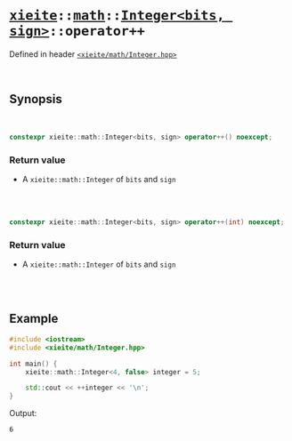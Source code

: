 # [`xieite`](../../../README.md)`::`[`math`](../../../docs/math.md)`::`[`Integer<bits, sign>`](../../../docs/math/Integer.md)`::operator++`
Defined in header [`<xieite/math/Integer.hpp>`](../../../include/xieite/math/Integer.hpp)

<br/>

## Synopsis

<br/>

```cpp
constexpr xieite::math::Integer<bits, sign> operator++() noexcept;
```
### Return value
- A `xieite::math::Integer` of `bits` and `sign`

<br/><br/>

```cpp
constexpr xieite::math::Integer<bits, sign> operator++(int) noexcept;
```
### Return value
- A `xieite::math::Integer` of `bits` and `sign`

<br/><br/>

## Example
```cpp
#include <iostream>
#include <xieite/math/Integer.hpp>

int main() {
	xieite::math::Integer<4, false> integer = 5;

	std::cout << ++integer << '\n';
}
```
Output:
```
6
```

